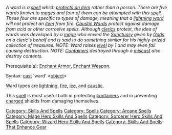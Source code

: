 *A ward is a [spell](:Category:_Spells.md "wikilink") which [protects an
item](:Category:_Skills_And_Spells_That_Enhance_Gear.md "wikilink")
rather than a person. There are five wards known to
[mages](:Category:_Mages.md "wikilink") and four of them can be
attempted with this [spell](:Category:_Spells.md "wikilink"). These four
are specific to types of damage, meaning that a [lightning
ward](Lightning-Ward_Flag.md "wikilink") will not protect an
[item](:Category:_Objects.md "wikilink") from fire. [Caustic
Wards](Caustic-Ward_Flag.md "wikilink") protect against damage from acid
or other corrosive spells. Although
[clerics](:Category:_Clerics.md "wikilink") protest, the idea of wards
was developed by a [mage](:Category:_Mages.md "wikilink") who envied the
[Sanctuary](Sanctuary.md "wikilink") given by
[Gods](:Category:_Gods_And_Goddesses.md "wikilink") on a
[cleric](:Category:_Clerics.md "wikilink")'s behalf and is said to do
something similar for his highly-prized collection of treasures. NOTE:
Ward raises [level](Object_Level.md "wikilink") by 1 and may even fail
causing destruction. NOTE:
[Containers](:Category:_Containers.md "wikilink") destroyed through a
[miscast](Cast.md "wikilink") also destroy contents.*

Prerequisite(s): [Enchant Armor](Enchant_Armor.md "wikilink"), [Enchant
Weapon](Enchant_Weapon.md "wikilink").

Syntax: [cast](Cast.md "wikilink") 'ward'
\<[object](:Category:_Objects.md "wikilink")\> <ward-type>

Ward types are [lightning](Lightning-Ward_Flag.md "wikilink"),
[fire](Fire-Ward_Flag.md "wikilink"),
[ice](Ice-Ward_Flag.md "wikilink"), and
[caustic](Caustic-Ward_Flag.md "wikilink").

This [spell](:Category:_Spells.md "wikilink") is most useful both in
protecting [containers](:Category:_Containers.md "wikilink") and in
preventing [charged](Charge_Shield.md "wikilink") shields from damaging
themselves.

[Category: Skills And Spells](Category:_Skills_And_Spells "wikilink")
[Category: Spells](Category:_Spells "wikilink") [Category: Arcane
Spells](Category:_Arcane_Spells "wikilink") [Category: Mage Hero Skills
And Spells](Category:_Mage_Hero_Skills_And_Spells "wikilink") [Category:
Sorcerer Hero Skills And
Spells](Category:_Sorcerer_Hero_Skills_And_Spells "wikilink") [Category:
Wizard Hero Skills And
Spells](Category:_Wizard_Hero_Skills_And_Spells "wikilink") [Category:
Skills And Spells That Enhance
Gear](Category:_Skills_And_Spells_That_Enhance_Gear "wikilink")
